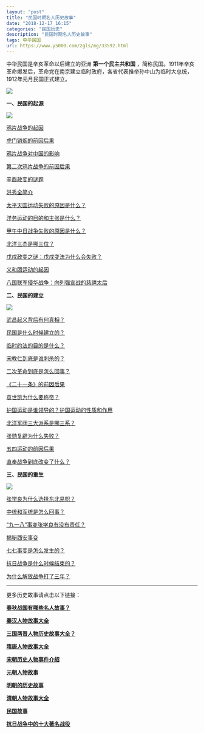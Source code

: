 ```yaml
---
layout: "post"
title: "民国时期名人历史故事"
date: "2018-12-17 16:15"
categories: "民国历史"
description: "民国时期名人历史故事"
tags: 中华民国
url: https://www.y5000.com/zgls/mg/33592.html
---
```






中华民国是辛亥革命以后建立的亚洲 **第一个民主共和国**
，简称民国。1911年辛亥革命爆发后，革命党在南京建立临时政府，各省代表推举孙中山为临时大总统，1912年元月民国正式建立。

![](https://img.y5000.com/uploads/allimg/180925/15-1P925164513H2.jpg)

**一、民国的起源**

**![](https://img.y5000.com/uploads/allimg/180925/15-1P9251G059394.jpg)**

[ 鸦片战争的起因](https://www.y5000.com/zgls/mq/33475.html)

[虎门销烟的前因后果](https://www.y5000.com/zgls/mq/33478.html)

[鸦片战争对中国的影响](https://www.y5000.com/zgls/mq/33480.html)

[第二次鸦片战争的前因后果](https://www.y5000.com/zgls/mq/33483.html)

[辛酉政变的谜题](https://www.y5000.com/zgls/mq/33484.html)

[洪秀全简介](https://www.y5000.com/zgls/mq/33488.html)

[太平天国运动失败的原因是什么？](https://www.y5000.com/zgls/mq/33490.html)

[洋务运动的目的和主张是什么？](https://www.y5000.com/zgls/mq/33491.html)

[甲午中日战争失败的原因是什么？](https://www.y5000.com/zgls/mq/33495.html)

[北洋三杰是哪三位？](https://www.y5000.com/zgls/mq/33497.html)

[戊戌政变之谜：戊戌变法为什么会失败？](https://www.y5000.com/zgls/mq/33500.html)

[义和团运动的起因](https://www.y5000.com/zgls/mq/33505.html)

[八国联军侵华战争：向列强宣战的慈禧太后](https://www.y5000.com/zgls/mq/33512.html)

**二、民国的建立**

**![](https://img.y5000.com/uploads/allimg/180925/15-1P9251G132F8.jpg)**

[ 武昌起义背后有何真相？](https://www.y5000.com/zgls/mq/33517.html)

[民国是什么时候建立的？](https://www.y5000.com/zgls/mg/33525.html)

[临时约法的目的是什么？](https://www.y5000.com/zgls/mg/33542.html)

[宋教仁到底是谁刺杀的？](https://www.y5000.com/zgls/mg/33546.html)

[二次革命到底是怎么回事？](https://www.y5000.com/zgls/mg/33551.html)

[《二十一条》的前因后果](https://www.y5000.com/zgls/mg/33555.html)

[袁世凯为什么要称帝？](https://www.y5000.com/zgls/mg/33556.html)

[护国运动是谁领导的？护国运动的性质和作用](https://www.y5000.com/zgls/mg/33564.html)

[北洋军阀三大派系是哪三系？](https://www.y5000.com/zgls/mg/33567.html)

[张勋复辟为什么失败？](https://www.y5000.com/zgls/mg/33569.html)

[五四运动的前因后果](https://www.y5000.com/zgls/mg/33571.html)

[直奉战争到底改变了什么？](https://www.y5000.com/zgls/mg/33574.html)

**三、民国的重生**

**![](https://img.y5000.com/uploads/allimg/180925/15-1P9251G215M0.jpg)**

[ 张学良为什么选择东北易帜？](https://www.y5000.com/zgls/mg/33577.html)

[中统和军统是怎么回事？](https://www.y5000.com/zgls/mg/33579.html)

[“九一八”事变张学良有没有责任？](https://www.y5000.com/zgls/mg/33581.html)

[揭秘西安事变](https://www.y5000.com/zgls/mg/33583.html)

[七七事变是怎么发生的？](https://www.y5000.com/zgls/mg/33585.html)

[抗日战争是什么时候结束的？](https://www.y5000.com/zgls/mg/33586.html)

[为什么解放战争打了三年？](https://www.y5000.com/zgls/mg/33588.html)

* * *

更多历史故事请点击以下链接：

**[春秋战国有哪些名人故事？](https://www.y5000.com/zgls/cqzg/33094.html)**

[**秦汉人物故事大全**](https://www.y5000.com/zgls/qh/21793.html)

**[三国两晋人物历史故事大全？](https://www.y5000.com/zgls/sglj/32228.html)**

[**隋唐人物故事大全**](https://www.y5000.com/zgls/st/32091.html)

**[宋朝历史人物事件介绍](https://www.y5000.com/zgls/sy/31553.html)**

[**元朝人物故事**](https://www.y5000.com/zgls/sy/32129.html)

[**明朝的历史故事**](https://www.y5000.com/zgls/mq/33302.html)

[**清朝人物故事大全**](https://www.y5000.com/zgls/mq/31019.html)

**[民国故事](https://www.y5000.com/tags/minguolishi/)**

[**抗日战争中的十大著名战役**](https://www.y5000.com/zgls/mg/26671.html)
